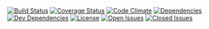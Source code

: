 [![Build Status](https://img.shields.io/travis/COS301-SE-2023/Pronto.svg?style=flat-square)](https://travis-ci.org/COS301-SE-2023/Pronto)
[![Coverage Status](https://img.shields.io/coveralls/github/COS301-SE-2023/Pronto.svg?style=flat-square)](https://coveralls.io/github/COS301-SE-2023/Pronto)
[![Code Climate](https://img.shields.io/codeclimate/maintainability/COS301-SE-2023/Pronto.svg?style=flat-square)](https://codeclimate.com/github/COS301-SE-2023/Pronto)
[![Dependencies](https://img.shields.io/david/COS301-SE-2023/Pronto.svg?style=flat-square)](https://david-dm.org/COS301-SE-2023/Pronto)
[![Dev Dependencies](https://img.shields.io/david/dev/COS301-SE-2023/Pronto.svg?style=flat-square)](https://david-dm.org/COS301-SE-2023/Pronto?type=dev)
[![License](https://img.shields.io/github/license/COS301-SE-2023/Pronto.svg?style=flat-square)](https://github.com/COS301-SE-2023/Pronto/blob/master/LICENSE)
[![Open Issues](https://img.shields.io/github/issues/COS301-SE-2023/Pronto.svg?style=flat-square)](https://github.com/COS301-SE-2023/Pronto/issues)
[![Closed Issues](https://img.shields.io/github/issues-closed/COS301-SE-2023/Pronto.svg?style=flat-square)](https://github.com/COS301-SE-2023/Pronto/issues?q=is%3Aissue+is%3Aclosed)